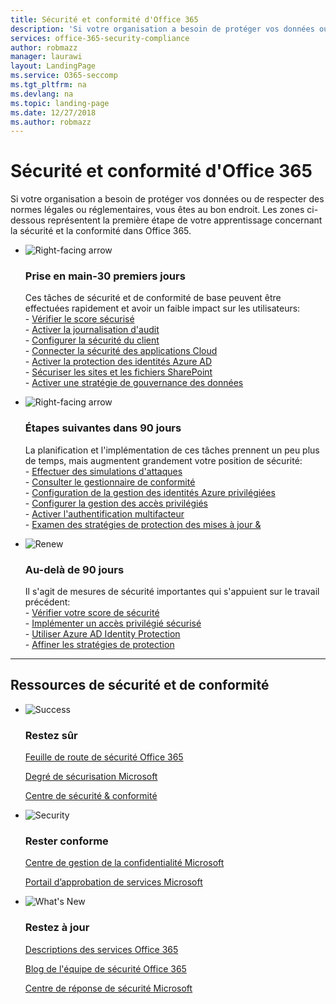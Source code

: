 ```yaml
---
title: Sécurité et conformité d'Office 365
description: 'Si votre organisation a besoin de protéger vos données ou de respecter des normes légales ou réglementaires, vous êtes au bon endroit. Ici, vous pouvez en savoir plus sur la sécurité et la conformité dans Office 365'
services: office-365-security-compliance
author: robmazz
manager: laurawi
layout: LandingPage
ms.service: O365-seccomp
ms.tgt_pltfrm: na
ms.devlang: na
ms.topic: landing-page
ms.date: 12/27/2018
ms.author: robmazz
---
```

# <a name="office-365-security-and-compliance"></a>Sécurité et conformité d'Office 365

Si votre organisation a besoin de protéger vos données ou de respecter des normes légales ou réglementaires, vous êtes au bon endroit. Les zones ci-dessous représentent la première étape de votre apprentissage concernant la sécurité et la conformité dans Office 365.

<ul class="cardsF panelContent">
    <li>
        <div class="cardSize">
            <div class="cardPadding">
                <div class="card">
                    <div class="cardImageOuter">
                        <div class="cardImage">
                            <img src="https://docs.microsoft.com/office/media/icons/caret-right-blue.svg" alt="Right-facing arrow" />
                        </div>
                    </div>
                    <div class="cardText">
                        <h3>Prise en main-30 premiers jours</h3>
                <p>Ces tâches de sécurité et de conformité de base peuvent être effectuées rapidement et avoir un faible impact sur les utilisateurs: <br> - <a href="office-365-secure-score.md" target="_blank">Vérifier le score sécurisé</a> <br> - <a href="search-the-audit-log-in-security-and-compliance.md">Activer la journalisation d'audit</a> <br> - <a href="tenant-wide-setup-for-increased-security.md">Configurer la sécurité du client</a> <br> - <a href="https://docs.microsoft.com/cloud-app-security/connect-office-365-to-microsoft-cloud-app-security">Connecter la sécurité des applications Cloud</a> <br> - <a href="https://docs.microsoft.com/azure/active-directory/active-directory-identityprotection-enable">Activer la protection des identités Azure AD</a> <br> - <a href="https://docs.microsoft.com/office365/enterprise/secure-sharepoint-online-sites-and-files">Sécuriser les sites et les fichiers SharePoint</a> <br> - <a href="configure-supervision-policies.md">Activer une stratégie de gouvernance des données</a> </p>
                    </div>
                </div>
            </div>
        </div>
    </li>
    <li>
        <div class="cardSize">
            <div class="cardPadding">
                <div class="card">
                    <div class="cardImageOuter">
                        <div class="cardImage">
                            <img src="https://docs.microsoft.com/office/media/icons/caret-right-blue.svg" alt="Right-facing arrow" />
                        </div>
                    </div>
                    <div class="cardText">
                        <h3>Étapes suivantes dans 90 jours</h3>
                        <p>La planification et l'implémentation de ces tâches prennent un peu plus de temps, mais augmentent grandement votre position de sécurité: <br> - <a href="attack-simulator.md">Effectuer des simulations d'attaques</a> <br> - <a href="meet-data-protection-and-regulatory-reqs-using-microsoft-cloud.md">Consulter le gestionnaire de conformité</a> <br> - <a href="https://docs.microsoft.com/azure/active-directory/privileged-identity-management/pim-configure">Configuration de la gestion des identités Azure privilégiées</a> <br> - <a href="privileged-access-management-configuration.md">Configurer la gestion des accès privilégiés</a>  <br> - <a href="https://docs.microsoft.com/azure/active-directory/authentication/concept-mfa-howitworks">Activer l'authentification multifacteur</a> <br> - <a href="protect-against-threats.md">Examen des stratégies de protection des mises à jour &</a> </p>
                    </div>
                </div>
            </div>
        </div>
    </li>
    <li>
        <div class="cardSize">
            <div class="cardPadding">
                <div class="card">
                    <div class="cardImageOuter">
                        <div class="cardImage">
                            <img src="https://docs.microsoft.com/office/media/icons/renew.svg" alt="Renew" />
                        </div>
                    </div>
                    <div class="cardText">
                        <h3>Au-delà de 90 jours</h3>
                        <p>Il s'agit de mesures de sécurité importantes qui s'appuient sur le travail précédent:<br>
                        - <a href="office-365-secure-score.md" target="_blank">Vérifier votre score de sécurité</a><br>
                        - <a href="https://docs.microsoft.com/windows-server/identity/securing-privileged-access/securing-privileged-access">Implémenter un accès privilégié sécurisé</a><br>
                        - <a href="https://docs.microsoft.com/azure/active-directory/active-directory-identityprotection">Utiliser Azure AD Identity Protection</a><br>
                        - <a href="protect-against-threats.md">Affiner les stratégies de protection</a><br></p>
                    </div>
                </div>
            </div>
        </div>
    </li>
</ul>

<hr>
<h2>Ressources de sécurité et de conformité</h2>

<ul class="panelContent cardsF">
    <li>
        <div class="cardSize">
            <div class="cardPadding">
                <div class="card">
                    <div class="cardImageOuter">
                        <div class="cardImage">
                            <img src="https://docs.microsoft.com/office/media/icons/success-blue.svg" alt="Success" data-linktype="external">
                        </div>
                    </div>
                    <div class="cardText">
                        <h3>Restez sûr</h3>
                        <p><a href="security-roadmap.md">Feuille de route de sécurité Office 365</a></p>
                        <p><a href="office-365-secure-score.md" target="_blank">Degré de sécurisation Microsoft</a></p>
                        <p><a href="https://protection.office.com" target="_blank">Centre de sécurité & conformité</a></p>
                    </div>
                </div>
            </div>
        </div>
    </li>
    <li>
        <div class="cardSize">
            <div class="cardPadding">
                <div class="card">
                    <div class="cardImageOuter">
                        <div class="cardImage">
                            <img src="https://docs.microsoft.com/office/media/icons/security-blue.svg" alt="Security" data-linktype="external">
                        </div>
                    </div>
                    <div class="cardText">
                        <h3>Rester conforme</h3>
                        <p><a href="https://www.microsoft.com/trustcenter" target="_blank">Centre de gestion de la confidentialité Microsoft</a></p>
                        <p><a href="https://servicetrust.microsoft.com" target="_blank">Portail d’approbation de services Microsoft</a></p>
                    </div>
                </div>
            </div>
        </div>
    </li>
    <li>
        <div class="cardSize">
            <div class="cardPadding">
                <div class="card">
                    <div class="cardImageOuter">
                        <div class="cardImage">
                            <img src="https://docs.microsoft.com/office/media/icons/whats-new-megaphone-blue.svg" alt="What's New" data-linktype="external">
                        </div>
                    </div>
                    <div class="cardText">
                        <h3>Restez à jour</h3>
                        <p><a href="https://docs.microsoft.com/office365/servicedescriptions/office-365-service-descriptions-technet-library" target="_blank">Descriptions des services Office 365</a></p>
                        <p><a href="https://blogs.technet.microsoft.com/office365security" target="_blank">Blog de l'équipe de sécurité Office 365</a></p>
                        <p><a href="https://www.microsoft.com/msrc" target="_blank">Centre de réponse de sécurité Microsoft</a></p>
                    </div>
                </div>
            </div>
        </div>
    </li>
</ul>
